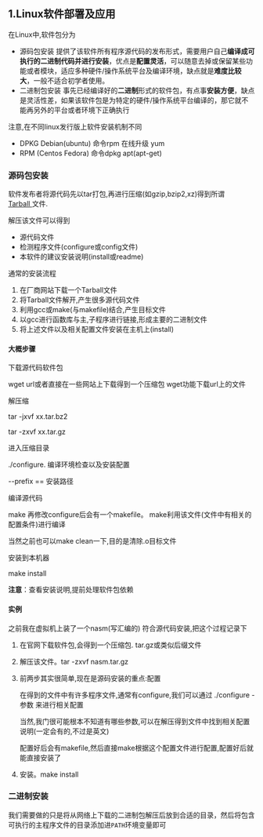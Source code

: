 ## 1.Linux软件部署及应用

在Linux中,软件包分为

- 源码包安装  提供了该软件所有程序源代码的发布形式，需要用户自己**编译成可执行的二进制代码并进行安装**，优点是**配置灵活**，可以随意去掉或保留某些功能或者模块，适应多种硬件/操作系统平台及编译环境，缺点就是**难度比较大**，一般不适合初学者使用。
- 二进制包安装  事先已经编译好的**二进制**形式的软件包，有点事**安装方便**，缺点是灵活性差，如果该软件包是为特定的硬件/操作系统平台编译的，那它就不能再另外的平台或者环境下正确执行

注意,在不同linux发行版上软件安装机制不同

- DPKG Debian(ubuntu)   命令rpm   在线升级 yum 
- RPM  (Centos Fedora)   命令dpkg  apt(apt-get)

### 源码包安装

软件发布者将源代码先以tar打包,再进行压缩(如gzip,bzip2,xz)得到所谓<a href="https://baike.baidu.com/item/tarball/6505617">Tarball </a>文件.

解压该文件可以得到

- 源代码文件
- 检测程序文件(configure或config文件)
- 本软件的建议安装说明(install或readme)

通常的安装流程

1. 在厂商网站下载一个Tarball文件
2. 将Tarball文件解开,产生很多源代码文件
3. 利用gcc或make(与makefile)结合,产生目标文件
4. 以gcc进行函数库与主,子程序进行链接,形成主要的二进制文件
5. 将上述文件以及相关配置文件安装在主机上(install)

#### 大概步骤

下载源代码软件包

wget url或者直接在一些网站上下载得到一个压缩包 wget功能下载url上的文件

解压缩

tar -jxvf xx.tar.bz2

tar -zxvf xx.tar.gz

进入压缩目录

./configure. 编译环境检查以及安装配置

--prefix == 安装路径

编译源代码

make   再修改configure后会有一个makefile。 make利用该文件(文件中有相关的配置条件)进行编译

当然之前也可以make clean一下,目的是清除.o目标文件 

安装到本机器

make install

**注意**：查看安装说明,提前处理软件包依赖

#### 实例

之前我在虚拟机上装了一个nasm(写汇编的) 符合源代码安装,把这个过程记录下

1. 在官网下载软件包,会得到一个压缩包. tar.gz或类似后缀文件

2. 解压该文件。tar -zxvf nasm.tar.gz

3. 前两步其实很简单,现在是源码安装的重点:配置

   在得到的文件中有许多程序文件,通常有configure,我们可以通过 ./configure -参数 来进行相关配置

   当然,我门很可能根本不知道有哪些参数,可以在解压得到文件中找到相关配置说明(一定会有的,不过是英文)

   配置好后会有makefile,然后直接make根据这个配置文件进行配置,配置好后就能直接安装了

4. 安装。make install





### 二进制安装

我们需要做的只是将从网络上下载的二进制包解压后放到合适的目录，然后将包含可执行的主程序文件的目录添加进`PATH`环境变量即可
